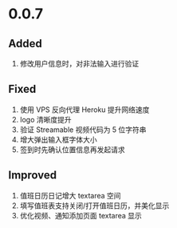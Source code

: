 # 0.0.7

## Added

1. 修改用户信息时，对非法输入进行验证

## Fixed

1. 使用 VPS 反向代理 Heroku 提升网络速度
2. logo 清晰度提升
3. 验证 Streamable 视频代码为 5 位字符串
4. 增大弹出输入框字体大小
5. 签到时先确认位置信息再发起请求

## Improved

1. 值班日历日记增大 textarea 空间
2. 填写值班表支持关闭/打开值班日历，并美化显示
3. 优化视频、通知添加页面 textarea 显示